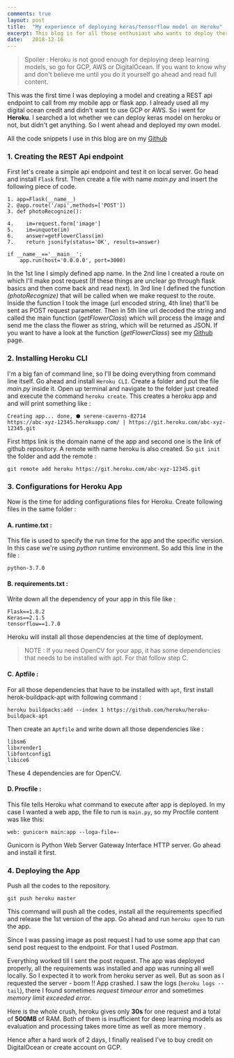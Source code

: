 ```yaml
---
comments: true
layout: post
title:  "My experience of deploying keras/tensorflow model on Heroku"
excerpt: This blog is for all those enthusiast who wants to deploy there deep learning models freely on Heroku without the hassle of Google cloud platform or Amazon web services.
date:   2018-12-16
---
```


> Spoiler : Heroku is not good enough for deploying deep learning models, so go for GCP, AWS or DigitalOcean. If you want to know why and don't believe me until you do it yourself go ahead and read full content.  

This was the first time I was deploying a model and creating a REST api endpoint to call from my mobile app or flask app. I already used all my digital ocean credit and didn't want to use GCP or AWS. So i went for **Heroku**. I searched a lot whether we can deploy keras model on heroku or not, but didn't get anything. So I went ahead and deployed my own model.

All the code snippets I use in this blog are on my [Github](https://github.com/ashukid/Deploy-keras-model-on-Heroku/tree/master)

### **1. Creating the REST Api endpoint**

First let's create a simple api endpoint and test it on local server. Go head and install `Flask` first. Then create a file with name *main.py* and insert the following piece of code.

```
1. app=Flask(__name__)
2. @app.route('/api',methods=['POST'])
3. def photoRecognize():

4.    im=request.form['image']
5.    im=unquote(im)
6.    answer=getFlowerClass(im)
7.    return jsonify(status='OK', results=answer)

if __name__=='__main__':
    app.run(host='0.0.0.0', port=3000)
```
In the 1st line I simply defined app name. In the 2nd line I created a route on which I'll make post request (If these things are unclear go through flask basics and then come back and read next). In 3rd line I defined the function *(photoRecognize)* that will be called when we make request to the route. Inside the function I took the image (url encoded string, 4th line) that'll be sent as POST request parameter. Then in 5th line url decoded the string and called the main function (*getFlowerClass*) which will process the image and send me the class the flower as string, which will be returned as JSON. If you want to have a look at the function (*getFlowerClass*) see my [Github](https://github.com/ashukid/Deploy-keras-model-on-Heroku/tree/master) page.


### **2. Installing Heroku CLI**

I'm a big fan of command line, so I'll be doing everything from command line itself. Go ahead and install `Heroku CLI`. Create a folder and put the file *main.py* inside it. Open up terminal and navigate to the folder just created and execute the command `heroku create`. This creates a heroku app and and will print something like :

```
Creating app... done, ⬢ serene-caverns-82714
https://abc-xyz-12345.herokuapp.com/ | https://git.heroku.com/abc-xyz-12345.git
```

First https link is the domain name of the app and second one is the link of github repository. A remote with name heroku is also created. So `git init` the folder and add the remote :
```
git remote add heroku https://git.heroku.com/abc-xyz-12345.git
```

### **3. Configurations for Heroku App**

Now is the time for adding configurations files for Heroku. Create following files in the same folder :

#### A. runtime.txt : 
This file is used to specify the run time for the app and the specific version. In this case we're using *python* runtime environment. So add this line in the file :
```
python-3.7.0
```

#### B. requirements.txt : 
Write down all the dependency of your app in this file like :

```
Flask==1.0.2
Keras==2.1.5
tensorflow==1.7.0
```
Heroku will install all those dependencies at the time of deployment. 

> NOTE : If you need OpenCV for your app, it has some dependencies that needs to be installed with apt. For that follow step C.

#### C. Aptfile :
For all those dependencies that have to be installed with  `apt`, first install herok-buildpack-apt with following command :

```
heroku buildpacks:add --index 1 https://github.com/heroku/heroku-buildpack-apt
```
Then create an `Aptfile` and write down all those dependencies like :

```
libsm6
libxrender1
libfontconfig1
libice6
```
These 4 dependencies are for OpenCV.

#### D. Procfile :
This file tells Heroku what command to execute after app is deployed. In my case I wanted a web app, the file to run is `main.py`, so my Procfile content was like this:
```
web: gunicorn main:app --loga-file=-
```
Gunicorn is Python Web Server Gateway Interface HTTP server. Go ahead and install it first.

### **4. Deploying the App**
Push all the codes to the repository.
```
git push heroku master
```

This command will push all the codes, install all the requirements specified and release the 1st version of the app.
Go ahead and run  `heroku open` to run the app.

Since I was passing image as post request I had to use some app that can send post request to the endpoint. For that I used *Postman*.

Everything worked till I sent the post request. The app was deployed properly, all the requirements was installed and app was running all well locally. So I expected it to work from heroku server as well. 
But as soon as I requested the server - boom !! App crashed.
I saw the logs (`heroku logs --tail`), there I found sometimes *request timeour error* and sometimes *memory limit exceeded error*.

Here is the whole crush, heroku gives only **30s** for one request and a total of **500MB** of RAM. Both of them is insufficient for deep learning models as evaluation and processing takes more time as well as more memory .

Hence after a hard work of 2 days, I finally realised I've to buy credit on DigitalOcean or create account on GCP. 